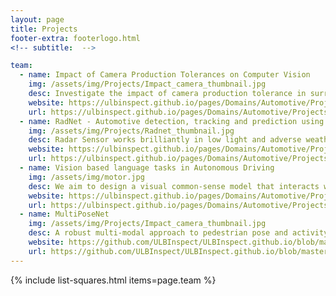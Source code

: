 ```yaml
---
layout: page
title: Projects
footer-extra: footerlogo.html
<!-- subtitle:  -->

team:
  - name: Impact of Camera Production Tolerances on Computer Vision
    img: /assets/img/Projects/Impact_camera_thumbnail.jpg
    desc: Investigate the impact of camera production tolerance in surround-view cameras for the application of autonomous driving. 
    website: https://ulbinspect.github.io/pages/Domains/Automotive/Projects/Camera_Production_Tolerances/
    url: https://ulbinspect.github.io/pages/Domains/Automotive/Projects/Camera_Production_Tolerances/
  - name: RadNet - Automotive detection, tracking and prediction using radar data
    img: /assets/img/Projects/Radnet_thumbnail.jpg
    desc: Radar Sensor works brilliantly in low light and adverse weather conditions, unlike other automotive sensors. This project looks at using radar data for pedestrian detection, tracking and prediction to avoid road accidents.    	
    website: https://ulbinspect.github.io/pages/Domains/Automotive/Projects/RadNet/
    url: https://ulbinspect.github.io/pages/Domains/Automotive/Projects/RadNet/    
  - name: Vision based language tasks in Autonomous Driving 
    img: /assets/img/motor.jpg 
    desc: We aim to design a visual common-sense model that interacts with end-user in autonomous driving scenarios and answers queries on the driving decisions made by the vehicle. 
    website: https://ulbinspect.github.io/pages/Domains/Automotive/Projects/Vision_language_auto_drive/ 
    url: https://ulbinspect.github.io/pages/Domains/Automotive/Projects/Vision_language_auto_drive/     
  - name: MultiPoseNet 
    img: /assets/img/Projects/Impact_camera_thumbnail.jpg
    desc: A robust multi-modal approach to pedestrian pose and activity recognition for autonomous driving. 
    website: https://github.com/ULBInspect/ULBInspect.github.io/blob/master/pages/Domains/Automotive/Projects/MultiPoseNet.md
    url: https://github.com/ULBInspect/ULBInspect.github.io/blob/master/pages/Domains/Automotive/Projects/MultiPoseNet.md
---
```

{% include list-squares.html items=page.team %}
